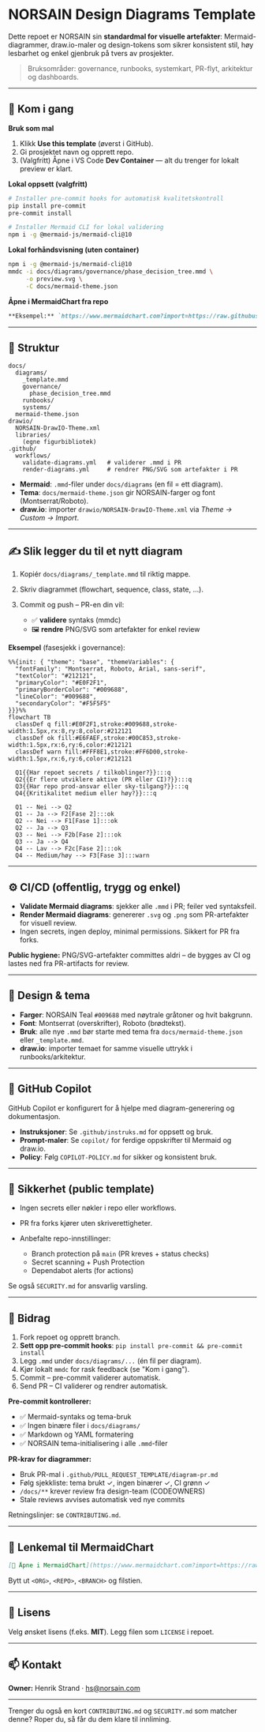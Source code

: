 # NORSAIN Design Diagrams Template

Dette repoet er NORSAIN sin **standardmal for visuelle artefakter**:
Mermaid-diagrammer, draw.io-maler og design-tokens som sikrer konsistent stil, høy lesbarhet og enkel gjenbruk på tvers av prosjekter.

> Bruksområder: governance, runbooks, systemkart, PR-flyt, arkitektur og dashboards.

---

## 🚀 Kom i gang

**Bruk som mal**

1. Klikk **Use this template** (øverst i GitHub).
2. Gi prosjektet navn og opprett repo.
3. (Valgfritt) Åpne i VS Code **Dev Container** — alt du trenger for lokalt preview er klart.

**Lokal oppsett (valgfritt)**

```bash
# Installer pre-commit hooks for automatisk kvalitetskontroll
pip install pre-commit
pre-commit install

# Installer Mermaid CLI for lokal validering
npm i -g @mermaid-js/mermaid-cli@10
```

**Lokal forhåndsvisning (uten container)**

```bash
npm i -g @mermaid-js/mermaid-cli@10
mmdc -i docs/diagrams/governance/phase_decision_tree.mmd \
     -o preview.svg \
     -C docs/mermaid-theme.json
```

**Åpne i MermaidChart fra repo**

```markdown
**Eksempel:** `https://www.mermaidchart.com?import=https://raw.githubusercontent.com/NORSAIN-AI/norsain-design-diagrams-template-/main/docs/diagrams/...`
```

---

## 📁 Struktur

```
docs/
  diagrams/
    _template.mmd
    governance/
      phase_decision_tree.mmd
    runbooks/
    systems/
  mermaid-theme.json
drawio/
  NORSAIN-DrawIO-Theme.xml
  libraries/
    (egne figurbibliotek)
.github/
  workflows/
    validate-diagrams.yml   # validerer .mmd i PR
    render-diagrams.yml     # rendrer PNG/SVG som artefakter i PR
```

* **Mermaid**: `.mmd`-filer under `docs/diagrams` (en fil = ett diagram).
* **Tema**: `docs/mermaid-theme.json` gir NORSAIN-farger og font (Montserrat/Roboto).
* **draw.io**: importer `drawio/NORSAIN-DrawIO-Theme.xml` via *Theme → Custom → Import*.

---

## ✍️ Slik legger du til et nytt diagram

1. Kopiér `docs/diagrams/_template.mmd` til riktig mappe.
2. Skriv diagrammet (flowchart, sequence, class, state, …).
3. Commit og push – PR-en din vil:

   * ✅ **validere** syntaks (mmdc)
   * 🖼️ **rendre** PNG/SVG som artefakter for enkel review

**Eksempel** (fasesjekk i governance):

```mermaid
%%{init: { "theme": "base", "themeVariables": {
  "fontFamily": "Montserrat, Roboto, Arial, sans-serif",
  "textColor": "#212121",
  "primaryColor": "#E0F2F1",
  "primaryBorderColor": "#009688",
  "lineColor": "#009688",
  "secondaryColor": "#F5F5F5"
}}}%%
flowchart TB
  classDef q fill:#E0F2F1,stroke:#009688,stroke-width:1.5px,rx:8,ry:8,color:#212121
  classDef ok fill:#E6FAEF,stroke:#00C853,stroke-width:1.5px,rx:6,ry:6,color:#212121
  classDef warn fill:#FFF8E1,stroke:#FF6D00,stroke-width:1.5px,rx:6,ry:6,color:#212121

  Q1{{Har repoet secrets / tilkoblinger?}}:::q
  Q2{{Er flere utviklere aktive (PR eller CI)?}}:::q
  Q3{{Har repo prod-ansvar eller sky-tilgang?}}:::q
  Q4{{Kritikalitet medium eller høy?}}:::q

  Q1 -- Nei --> Q2
  Q1 -- Ja --> F2[Fase 2]:::ok
  Q2 -- Nei --> F1[Fase 1]:::ok
  Q2 -- Ja --> Q3
  Q3 -- Nei --> F2b[Fase 2]:::ok
  Q3 -- Ja --> Q4
  Q4 -- Lav --> F2c[Fase 2]:::ok
  Q4 -- Medium/høy --> F3[Fase 3]:::warn
```

---

## ⚙️ CI/CD (offentlig, trygg og enkel)

* **Validate Mermaid diagrams**: sjekker alle `.mmd` i PR; feiler ved syntaksfeil.
* **Render Mermaid diagrams**: genererer `.svg` og `.png` som PR-artefakter for visuell review.
* Ingen secrets, ingen deploy, minimal permissions. Sikkert for PR fra forks.

**Public hygiene:** PNG/SVG-artefakter committes aldri – de bygges av CI og lastes ned fra PR-artifacts for review.

---

## 🎨 Design & tema

* **Farger**: NORSAIN Teal `#009688` med nøytrale gråtoner og hvit bakgrunn.
* **Font**: Montserrat (overskrifter), Roboto (brødtekst).
* **Bruk**: alle nye `.mmd` bør starte med tema fra `docs/mermaid-theme.json` eller `_template.mmd`.
* **draw.io**: importer temaet for samme visuelle uttrykk i runbooks/arkitektur.

---

## 🤖 GitHub Copilot

GitHub Copilot er konfigurert for å hjelpe med diagram-generering og dokumentasjon.

* **Instruksjoner**: Se `.github/instruks.md` for oppsett og bruk.
* **Prompt-maler**: Se `copilot/` for ferdige oppskrifter til Mermaid og draw.io.
* **Policy**: Følg `COPILOT-POLICY.md` for sikker og konsistent bruk.

---

## 🔐 Sikkerhet (public template)

* Ingen secrets eller nøkler i repo eller workflows.
* PR fra forks kjører uten skriverettigheter.
* Anbefalte repo-innstillinger:

  * Branch protection på `main` (PR kreves + status checks)
  * Secret scanning + Push Protection
  * Dependabot alerts (for actions)

Se også `SECURITY.md` for ansvarlig varsling.

---

## 👥 Bidrag

1. Fork repoet og opprett branch.
2. **Sett opp pre-commit hooks**: `pip install pre-commit && pre-commit install`
3. Legg `.mmd` under `docs/diagrams/...` (én fil per diagram).
4. Kjør lokalt `mmdc` for rask feedback (se "Kom i gang").
5. Commit – pre-commit validerer automatisk.
6. Send PR – CI validerer og rendrer automatisk.

**Pre-commit kontrollerer:**
- ✅ Mermaid-syntaks og tema-bruk
- ✅ Ingen binære filer i `docs/diagrams/`
- ✅ Markdown og YAML formatering
- ✅ NORSAIN tema-initialisering i alle `.mmd`-filer

**PR-krav for diagrammer:**
- Bruk PR-mal i `.github/PULL_REQUEST_TEMPLATE/diagram-pr.md`
- Følg sjekkliste: tema brukt ✓, ingen binærer ✓, CI grønn ✓
- `/docs/**` krever review fra design-team (CODEOWNERS)
- Stale reviews avvises automatisk ved nye commits

Retningslinjer: se `CONTRIBUTING.md`.

---

## 🧩 Lenkemal til MermaidChart

```markdown
[🧭 Åpne i MermaidChart](https://www.mermaidchart.com?import=https://raw.githubusercontent.com/<ORG>/<REPO>/<BRANCH>/docs/diagrams/<sti-til-fil>.mmd)
```

Bytt ut `<ORG>`, `<REPO>`, `<BRANCH>` og filstien.

---

## 📜 Lisens

Velg ønsket lisens (f.eks. **MIT**). Legg filen som `LICENSE` i repoet.

---

## 📫 Kontakt

**Owner:** Henrik Strand · [hs@norsain.com](mailto:hs@norsain.com)

---

Trenger du også en kort `CONTRIBUTING.md` og `SECURITY.md` som matcher denne? Roper du, så får du dem klare til innliming.
